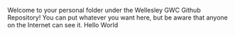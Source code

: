 Welcome to your personal folder under the Wellesley GWC Github Repository! You can put whatever you want here, but be aware that anyone on the Internet can see it.
Hello World